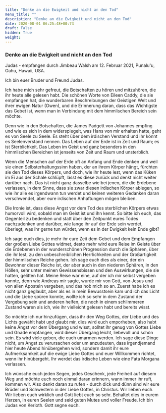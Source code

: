 ```yaml
---
title: "Denke an die Ewigkeit und nicht an den Tod"
menu_title: ""
description: "Denke an die Ewigkeit und nicht an den Tod"
date: 2020-08-01 06:25:48+00:73
draft: False
hidden: True
weight:
---
```

### Denke an die Ewigkeit und nicht an den Tod

Judas - empfangen durch Jimbeau Walsh am 12. Februar 2021, Punalu'u, Oahu, Hawaii, USA.

Ich bin euer Bruder und Freund Judas.

Ich habe mich sehr gefreut, die Botschaften zu hören und mitzuhören, die ihr heute alle gelesen habt. Die schönen Worte von Eileen Caddy, die sie empfangen hat, die wunderbaren Beschreibungen der Geistigen Welt und ihrer ewigen Natur (Owen), und die Erinnerung daran, dass das Wichtigste das Gebet ist, wenn man in Verbindung mit dem himmlischen Bereich sein möchte.

Denn wie in den Botschaften, die James Padgett von Johannes empfing und wie es sich in dem widerspiegelt, was Hans von mir erhalten hatte, geht es von Seele zu Seele. Es steht über dem irdischen Verstand und ihr könnt es Seelenverstand nennen. Das Leben auf der Erde ist in Zeit und Raum; es ist Sterblichkeit. Das Leben im Geist und ganz besonders in den himmlischen Bereichen ist jenseits von Zeit und Raum und unsterblich.

Wenn die Menschen auf der Erde oft an Anfang und Ende denken und weil sie einen Selbsterhaltungssinn haben, der an ihrem Körper hängt, fürchten sie den Tod dieses Körpers, und doch, wie ihr heute lest, wenn das Küken im Ei aus der Schale schlüpft, lässt es diese zurück und denkt nicht weiter darüber nach. Das ist nicht ganz dasselbe wie bei jenen, die die Erdebene verlassen, in dem Sinne, dass sie zwar diesen irdischen Körper ablegen, so wie ihr alle es irgendwann tun werdet und keinen weiteren Gedanken daran verschwendet, aber eure irdischen Anhaftungen mögen bleiben.

Die Ironie ist, dass diese Angst vor dem Tod des sterblichen Körpers etwas humorvoll wird, sobald man im Geist ist und ihn kennt. So bitte ich euch, das Gegenteil zu bedenken und statt über den Zeitpunkt eures Todes nachzudenken und darüber, wie lange ihr auf der Erde sein werdet, überlegt, was ihr gerne tun würdet, wenn es in der Ewigkeit kein Ende gibt?

Ich sage euch dies, je mehr ihr eure Zeit dem Gebet und dem Empfangen der großen Liebe Gottes widmet, desto mehr wird eure Reise im Geiste über die Erdebenen in der wunderschönen Progression durch die Sphären, über die ihr lest, zu den unbeschreiblichen Herrlichkeiten und der Großartigkeit der himmlischen Reiche gehen. Ich sage euch dies als einer, der ein Bewohner dieser Reiche ist, der aber auch in den niederen Sphären, in den Höllen, sehr unter meinen Gewissensbissen und den Auswirkungen, die sie hatten, gelitten hat. Meine Reise war eine, auf der ich mir selbst vergeben konnte, denn wie Andreas mir sagte, wurde mir von Gott, von Jesus und von allen Aposteln vergeben, und das hob mich so an. Zuerst habe ich es nicht ganz geglaubt, aber als es in mein Bewusstsein kam und ich das Licht und die Liebe spüren konnte, wollte ich so sehr in dem Zustand der Vergebung sein und anderen helfen, die noch in einem schlimmeren Zustand waren als ich, wie ihr vielleicht gelesen habt und bereits wisst.

So möchte ich nur hinzufügen, dass ihr den Weg Gottes, der Liebe und des Lichts gewählt habt und glaubt mir, dies wird euch emporheben, also habt keine Angst vor dem Übergang und wisst, solltet ihr genug von Gottes Liebe und Gnade empfangen, wird dieser Übergang leicht, liebevoll und schön sein. Es wird viele geben, die euch umarmen werden. Ich sage diese Dinge nicht, um Angst zu verursachen oder um anzudeuten, dass irgendjemand hier heute Abend hinübergehen wird, sondern damit ihr eure Aufmerksamkeit auf die ewige Liebe Gottes und euer Willkommen richtet, wenn ihr hinübergeht. Ihr werdet das irdische Leben wie eine Fata Morgana verlassen.

Ich wünsche euch jeden Segen, jedes Geschenk, jede Freiheit auf diesem Weg und möchte euch noch einmal daran erinnern, wann immer ihr ruft, kommen wir. Also denkt daran zu rufen - durch dick und dünn sind wir eure Brüder und Schwestern in der Liebe Gottes, in Christus. Wir lieben euch. Wir lieben euch wirklich und Gott liebt euch so sehr. Behaltet dies in eurem Herzen, in euren Seelen und seid guten Mutes und voller Freude. Ich bin Judas von Kerioth. Gott segne euch.
